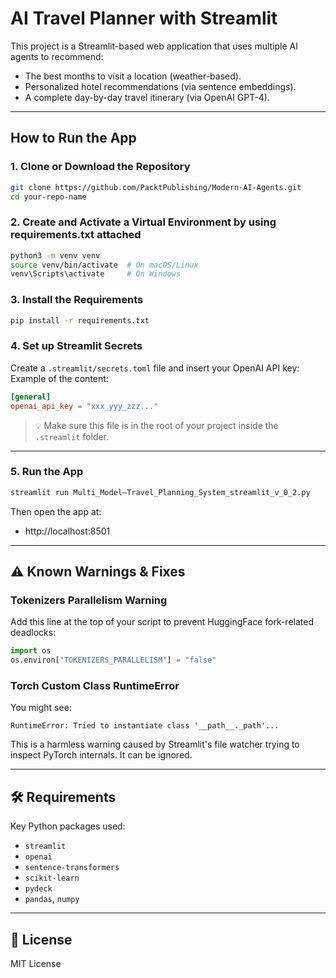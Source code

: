 # AI Travel Planner with Streamlit

This project is a Streamlit-based web application that uses multiple AI agents to recommend:

- The best months to visit a location (weather-based).
- Personalized hotel recommendations (via sentence embeddings).
- A complete day-by-day travel itinerary (via OpenAI GPT-4).

---

## How to Run the App

### 1. Clone or Download the Repository

```bash
git clone https://github.com/PacktPublishing/Modern-AI-Agents.git
cd your-repo-name
```

### 2. Create and Activate a Virtual Environment by using requirements.txt attached

```bash
python3 -m venv venv
source venv/bin/activate  # On macOS/Linux
venv\Scripts\activate     # On Windows
```

### 3. Install the Requirements

```bash
pip install -r requirements.txt
```

### 4. Set up Streamlit Secrets

Create a `.streamlit/secrets.toml` file and insert your OpenAI API key:
Example of the content:

```toml
[general]
openai_api_key = "xxx_yyy_zzz..."
```

> 💡 Make sure this file is in the root of your project inside the `.streamlit` folder.

---

### 5. Run the App

```bash
streamlit run Multi_Model–Travel_Planning_System_streamlit_v_0_2.py
```

Then open the app at:

- http://localhost:8501

---

## ⚠️ Known Warnings & Fixes

### Tokenizers Parallelism Warning

Add this line at the top of your script to prevent HuggingFace fork-related deadlocks:

```python
import os
os.environ["TOKENIZERS_PARALLELISM"] = "false"
```

### Torch Custom Class RuntimeError

You might see:

```
RuntimeError: Tried to instantiate class '__path__._path'...
```

This is a harmless warning caused by Streamlit's file watcher trying to inspect PyTorch internals. It can be ignored.

---

## 🛠 Requirements

Key Python packages used:

- `streamlit`
- `openai`
- `sentence-transformers`
- `scikit-learn`
- `pydeck`
- `pandas`, `numpy`

---

## 📄 License

MIT License